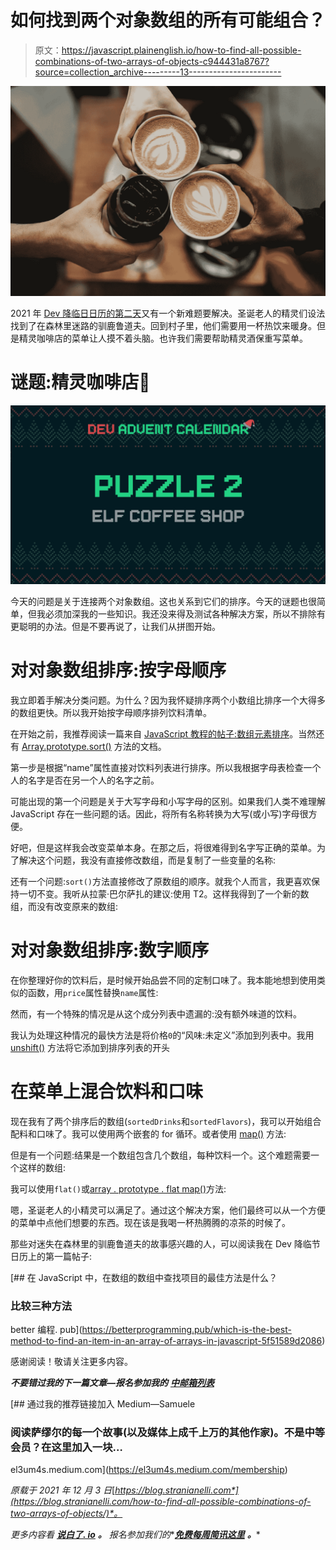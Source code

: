 # 如何找到两个对象数组的所有可能组合？

> 原文：<https://javascript.plainenglish.io/how-to-find-all-possible-combinations-of-two-arrays-of-objects-c944431a8767?source=collection_archive---------13----------------------->

![](img/97ca42653d77dedafb557a33e0235d21.png)

2021 年 [Dev 降临日日历的第二天](https://github.com/devadvent/readme)又有一个新难题要解决。圣诞老人的精灵们设法找到了在森林里迷路的驯鹿鲁道夫。回到村子里，他们需要用一杯热饮来暖身。但是精灵咖啡店的菜单让人摸不着头脑。也许我们需要帮助精灵酒保重写菜单。

# 谜题:精灵咖啡店🥤

![](img/4d7895e30f4eb01739bdfd072b58f193.png)

今天的问题是关于连接两个对象数组。这也关系到它们的排序。今天的谜题也很简单，但我必须加深我的一些知识。我还没来得及测试各种解决方案，所以不排除有更聪明的办法。但是不要再说了，让我们从拼图开始。

# 对对象数组排序:按字母顺序

我立即着手解决分类问题。为什么？因为我怀疑排序两个小数组比排序一个大得多的数组更快。所以我开始按字母顺序排列饮料清单。

在开始之前，我推荐阅读一篇来自 [JavaScript 教程的帖子:数组元素排序](https://www.javascripttutorial.net/javascript-array-sort/)。当然还有 [Array.prototype.sort()](https://developer.mozilla.org/en-US/docs/Web/JavaScript/Reference/Global_Objects/Array/sort) 方法的文档。

第一步是根据“name”属性直接对饮料列表进行排序。所以我根据字母表检查一个人的名字是否在另一个人的名字之前。

可能出现的第一个问题是关于大写字母和小写字母的区别。如果我们人类不难理解 JavaScript 存在一些问题的话。因此，将所有名称转换为大写(或小写)字母很方便。

好吧，但是这样我会改变菜单本身。在那之后，将很难得到名字写正确的菜单。为了解决这个问题，我没有直接修改数组，而是复制了一些变量的名称:

还有一个问题:`sort()`方法直接修改了原数组的顺序。就我个人而言，我更喜欢保持一切不变。我听从拉蒙·巴尔萨扎的建议:使用 T2。这样我得到了一个新的数组，而没有改变原来的数组:

# 对对象数组排序:数字顺序

在你整理好你的饮料后，是时候开始品尝不同的定制口味了。我本能地想到使用类似的函数，用`price`属性替换`name`属性:

然而，有一个特殊的情况是从这个成分列表中遗漏的:没有额外味道的饮料。

我认为处理这种情况的最快方法是将价格`0`的“风味:未定义”添加到列表中。我用 [unshift()](https://developer.mozilla.org/en-US/docs/Web/JavaScript/Reference/Global_Objects/Array/unshift) 方法将它添加到排序列表的开头

# 在菜单上混合饮料和口味

现在我有了两个排序后的数组(`sortedDrinks`和`sortedFlavors`)，我可以开始组合配料和口味了。我可以使用两个嵌套的 for 循环。或者使用 [map()](https://developer.mozilla.org/en-US/docs/Web/JavaScript/Reference/Global_Objects/Array/map) 方法:

但是有一个问题:结果是一个数组包含几个数组，每种饮料一个。这个难题需要一个这样的数组:

我可以使用`flat()`或[array . prototype . flat map()](https://developer.mozilla.org/en-US/docs/Web/JavaScript/Reference/Global_Objects/Array/flatMap)方法:

嗯，圣诞老人的小精灵可以满足了。通过这个解决方案，他们最终可以从一个方便的菜单中点他们想要的东西。现在该是我喝一杯热腾腾的凉茶的时候了。

那些对迷失在森林里的驯鹿鲁道夫的故事感兴趣的人，可以阅读我在 Dev 降临节日历上的第一篇帖子:

[](https://betterprogramming.pub/which-is-the-best-method-to-find-an-item-in-an-array-of-arrays-in-javascript-5f51589d2086) [## 在 JavaScript 中，在数组的数组中查找项目的最佳方法是什么？

### 比较三种方法

better 编程. pub](https://betterprogramming.pub/which-is-the-best-method-to-find-an-item-in-an-array-of-arrays-in-javascript-5f51589d2086) 

感谢阅读！敬请关注更多内容。

***不要错过我的下一篇文章—报名参加我的*** [***中邮箱列表***](https://medium.com/subscribe/@el3um4s)

[](https://el3um4s.medium.com/membership) [## 通过我的推荐链接加入 Medium—Samuele

### 阅读萨缪尔的每一个故事(以及媒体上成千上万的其他作家)。不是中等会员？在这里加入一块…

el3um4s.medium.com](https://el3um4s.medium.com/membership) 

*原载于 2021 年 12 月 3 日*[*https://blog.stranianelli.com*](https://blog.stranianelli.com/how-to-find-all-possible-combinations-of-two-arrays-of-objects/)*。*

*更多内容看* [***说白了. io***](http://plainenglish.io/) ***。*** *报名参加我们的**[***免费每周简讯这里***](http://newsletter.plainenglish.io/) ***。****